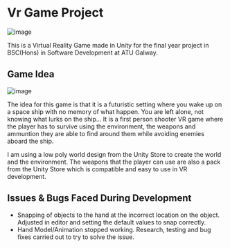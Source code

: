 # Vr Game Project
![image](https://github.com/user-attachments/assets/1c8c44d4-aca7-4760-943b-e8e435e9d057)

This is a Virtual Reality Game made in Unity for the final year project in BSC(Hons) in Software Development at ATU Galway.

## Game Idea
![image](https://github.com/user-attachments/assets/d6cebda1-f4e5-41f2-b530-11cc0ce215ae)

The idea for this game is that it is a futuristic setting where you wake up on a space ship with no memory of what happen. You are left alone, not knowing what lurks on the ship...
It is a first person shooter VR game where the player has to survive using the environment, the weapons and ammuntion they are able to find around them while avoiding enemies aboard the ship.

I am using a low poly world design from the Unity Store to create the world and the environment. 
The weapons that the player can use are also a pack from the Unity Store which is compatible and easy to use in VR development.

## Issues & Bugs Faced During Development
- Snapping of objects to the hand at the incorrect location on the object. Adjusted in editor and setting the default values to snap correctly.
- Hand Model/Animation stopped working. Research, testing and bug fixes carried out to try to solve the issue.
